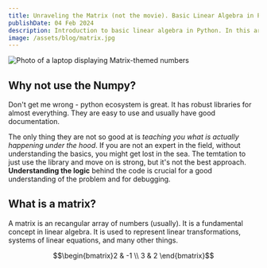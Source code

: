 ```yaml
---
title: Unraveling the Matrix (not the movie). Basic Linear Algebra in Python.
publishDate: 04 Feb 2024
description: Introduction to basic linear algebra in Python. In this article, we'll cover how to calculate the determinant of a matrix.
image: /assets/blog/matrix.jpg
---
```


![Photo of a laptop displaying Matrix-themed numbers](/assets/blog/matrix.jpg)
## Why not use the Numpy?

Don't get me wrong - python ecosystem is great. It has robust libraries for almost everything. They are easy to use and usually have good documentation.

The only thing they are not so good at is *teaching you what is actually happening under the hood*. If you are not an expert in the field, without understanding the basics, you might get lost in the sea. The temtation to just use the library and move on is strong, but it's not the best approach. **Understanding the logic** behind the code is crucial for a good understanding of the problem and for debugging.

## What is a matrix?

A matrix is an recangular array of numbers (usually). It is a fundamental concept in linear algebra. It is used to represent linear transformations, systems of linear equations, and many other things.

$$\begin{bmatrix}2 & -1 \\ 3 & 2 \end{bmatrix}$$
